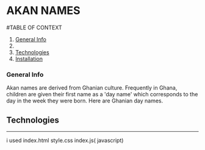 # AKAN NAMES 


#TABLE OF CONTEXT
1. [General Info](#general-info)
2. <a name="general-info"></a>
3. [Technologies](#technologies)
4. [Installation](#installation)

### General Info
Akan names are derived from Ghanian culture. Frequently in Ghana, children are given their first name as a 'day name' which corresponds to the day in the week they were born. Here are Ghanian day names.

## Technologies
***
i  used 
index.html
style.css 
index.js( javascript)

